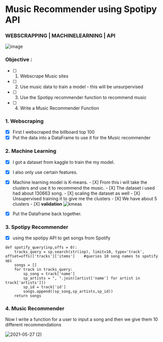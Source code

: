 
# Music Recommender using Spotipy API
### WEBSCRAPPING | MACHINELEARNING | API

![image](https://user-images.githubusercontent.com/81169091/119850533-ed33b100-bf0d-11eb-9907-6804dd38918a.png)

### Objective :

- [ ] 1. Webscrape Music sites
- [ ] 2. Use music data to train a model - this will be unsurpervised
- [ ] 3. Use the Spotipy recommender function to recommend music
- [ ] 4. Write a Music Recommender Function

### 1. Webscraping 

- [X] First I webscraped the billboard top 100 
- [X] Put the data into a DataFrame to use it for the Music recommender 

### 2. Machine Learning 

- [X] I got a dataset from kaggle to train the my model.
- [X] I also only use certain features.
- [X] Machine learning model is K-means.
       - [X]   From this i will take the clusters and use it to recommend the music.
       - [X]   The dataset i used had about 130663 song.
       - [X]   scaling the dataset as well
       - [X]   Unsupervised training it to give me the clusters
       - [X]   We have about 5 clusters
       - [X]  **validation**
        ![kmeas](https://user-images.githubusercontent.com/81169091/119847695-7e555880-bf0b-11eb-8b54-234061a5f798.png)
        
- [X] Put the Dataframe back together.

### 3. Spotipy Recommender
 
- [X] using the spotipy API to get songs from Spotify

```
def spotify_query(inp,offs = 0):
    tracks_query = sp.search(str(inp), limit=10, type='track', offset=offs)['tracks']['items']    #queries 10 song names to spotify api
    songs = []
    for track in tracks_query:
        sp_song = track['name']
        sp_artists = ", ".join([artist['name'] for artist in track['artists']])
        sp_id = track['id']
        songs.append((sp_song,sp_artists,sp_id))
    return songs
 ```

  
### 4. Music Recommender
Now I write a function for a user to input a song and then we give them 10 different recommendations

![2021-05-27 (2)](https://user-images.githubusercontent.com/81169091/119849182-b4470c80-bf0c-11eb-81bd-7b2131e22468.png)





